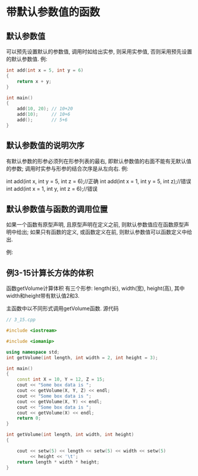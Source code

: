 # 带默认参数值的函数

## 默认参数值

可以预先设置默认的参数值, 调用时如给出实参, 则采用实参值, 否则采用预先设置的默认参数值.
例:

```cpp
int add(int x = 5, int y = 6)
{
    return x + y;
}

int main()
{
    add(10, 20); // 10+20
    add(10);     // 10+6
    add();       // 5+6
}
```

## 默认参数值的说明次序

有默认参数的形参必须列在形参列表的最右, 即默认参数值的右面不能有无默认值的参数;
调用时实参与形参的结合次序是从左向右.
例:

int add(int x, int y = 5, int z = 6);//正确
int add(int x = 1, int y = 5, int z);//错误
int add(int x = 1, int y, int z = 6);//错误

## 默认参数值与函数的调用位置

如果一个函数有原型声明, 且原型声明在定义之前, 则默认参数值应在函数原型声明中给出; 
如果只有函数的定义, 或函数定义在前, 则默认参数值可以函数定义中给出.

例:

## 例3-15计算长方体的体积

函数getVolume计算体积
    有三个形参: length(长), width(宽), height(高), 其中width和height带有默认值2和3.

主函数中以不同形式调用getVolume函数.
源代码

```cpp
// 3_15.cpp

#include <iostream>

#include <iomanip>

using namespace std;
int getVolume(int length, int width = 2, int height = 3);

int main()
{
    const int X = 10, Y = 12, Z = 15;
    cout << "Some box data is ";
    cout << getVolume(X, Y, Z) << endl;
    cout << "Some box data is ";
    cout << getVolume(X, Y) << endl;
    cout << "Some box data is ";
    cout << getVolume(X) << endl;
    return 0;
}

int getVolume(int length, int width, int height)
{

    cout << setw(5) << length << setw(5) << width << setw(5)
         << height << '\t';
    return length * width * height;
}
```
